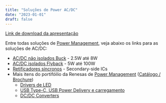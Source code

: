 ```yaml
---
title: "Soluções de Power AC/DC"
date: "2023-01-01"
draft: false
---
```


[Link de download da apresentação](../assets/material/ACDC_Solutions.pdf)

Entre todas soluções de [Power Management](https://www.renesas.com/us/en/products/power-power-management), veja abaixo os links para as soluções de AC/DC:

- [AC/DC não isolados Buck](https://www.renesas.com/us/en/products/power-power-management/acdc-isolated-dcdc-converters/non-isolated-acdc-buck-converters) - 2.5W até 8W
- [AC/DC isolados Flyback](https://www.renesas.com/us/en/products/power-power-management/acdc-isolated-dcdc-converters/flyback-forward-controllers#parametric_options) - 5W até 100W
- [Retificadores síncronos](https://www.renesas.com/br/en/products/power-power-management/acdc-isolated-dcdc-converters/secondary-side-ics-and-rapidcharge-protocol-ics) - Secondary-side ICs
- Mais itens do portifóilio da Renesas de [Power Management](https://www.renesas.com/us/en/products/power-power-management) ([Catálogo / Brochure](https://www.renesas.com/br/en/document/bro/acdc-power-management-ics?r=481216))
  - [Drivers de LED](https://www.renesas.com/us/en/products/power-power-management/solid-state-lighting/solid-state-lighting-interface-ics#parametric_options)
  - [USB Type-C, USB Power Delivery e carregamento](https://www.renesas.com/us/en/products/power-power-management/usb-type-c-usb-power-delivery-and-rapid-charge#categories)
  - [DC/DC Converters](https://www.renesas.com/us/en/products/power-power-management/dc-dc-converters)
